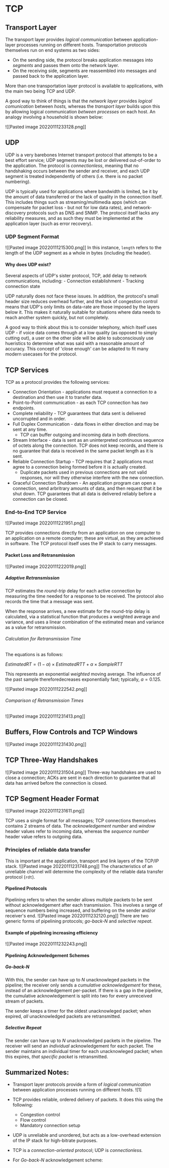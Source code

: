 # TCP
## Transport Layer
The transport layer provides *logical communication* between application-layer processes running on different hosts. Transportation protocols themselves run on end systems as two sides:

- On the sending side, the protocol breaks application messages into *segments* and passes them onto the network layer.
- On the receiving side, segments are reassembled into messages and passed back to the application layer.

More than one transportation layer protocol is available to applications, with the main two being TCP and UDP.

A good way to think of things is that the *network layer* provides *logical comunication* between *hosts,* whereas the *transport layer* builds upon this by allowing logical communication *between processes* on each host. An analogy involving a household is shown below:

![[Pasted image 20220111233128.png]]

## UDP
UDP is a very barebones Internet transport protocol that attempts to be a best effort service; UDP segments may be lost or delivered out-of-order to the application. The protocol is *connectionless*, meaning that no handshaking occurs between the sender and receiver, and each UDP segment is treated independently of others (i.e. there is no packet numbering).

UDP is typically used for applications where bandwidth is limited, be it by the amount of data transferred or the lack of quality in the connection itself. This includes things such as streaming/multimedia apps (which can compensate for packet loss - but not for low data rates), and network-discovery protocols such as DNS and SNMP. The protocol itself lacks any reliability measures, and as such they must be implemented at the application layer (such as error recovery).

### UDP Segment Format
![[Pasted image 20220111215300.png]]
In this instance, `length` refers to the length of the UDP segment as a whole in bytes (including the header).

#### Why does UDP exist?
Several aspects of UDP's sister protocol, TCP, add delay to network communications, including:
	- Connection establishment
	- Tracking connection state
	
UDP naturally does not face these issues. In addition, the protocol's small header size reduces overhead further, and the lack of congestion control means that UDP's only limits on data-rate are those imposed by the layers below it. This makes it naturally suitable for situations where data needs to reach another system quickly, but not completely.

A good way to think about this is to consider telephony, which itself uses UDP - if voice data comes through at a low quality (as opposed to simply cutting out), a user on the other side will be able to subconsciously use hueristics to determine what was said with a reasonable amount of accuracy. This concept of 'close enough' can be adapted to fit many modern usecases for the protocol.

## TCP Services

TCP as a protocol provides the following services:
- Connection Orientation - applications must request a connection *to* a destination and then use it to transfer data.
- Point-to-Point communication - as each TCP connection has *two* endpoints.
- Complete reliability - TCP guarantees that data sent is delivered uncorrupted and in order.
- Full Duplex Communication - data flows in either direction and may be sent at any time.
	- TCP can buffer outgoing and incoming data in both directions.
- Stream Interface - data is sent as an uninterpreted continuous sequence of octets along the connection. TCP does not keep records, and there is no guarantee that data is received in the same packet length as it is sent.
- Reliable Connection Startup - TCP requires that 2 applications must agree to a connection being formed before it is actually created.
	- Duplicate packets used in previous connections are not valid responses, nor will they otherwise interfere with the new connection.
- Graceful Connection Shutdown - An application program can open a connection, send arbritrary amounts of data, and then request that it be shut down. TCP guarantees that all data is delivered reliably before a connection can be closed.

### End-to-End TCP Service

![[Pasted image 20220111221951.png]]

TCP provides connections directly from an application on one computer to an application on a remote computer; these are virtual, as they are achieved in software. The TCP protocol itself uses the IP stack to carry messages.

#### Packet Loss and Retransmission

![[Pasted image 20220111222019.png]]

##### Adaptive Retransmission
TCP estimates the *round-trip* delay for each active connection by measuring the time needed for a response to be received. The protocol also records the time that a message was sent.

When the response arrives, a new estimate for the round-trip delay is calculated, via a statistical function that produces a weighted average and variance, and uses a linear combination of the estimated mean and variance as a value for retransmission.

###### Calculation for Retransmission Time
The equations is as follows:

$EstimatedRT = (1 - \alpha) \times EstimatedRTT + \alpha \times SampleRTT$

This represents an exponential *weighted* moving average. The influence of the past sample thereforedecreases exponentially fast; typically, $a = 0.125$.

![[Pasted image 20220111222542.png]]

###### Comparison of Retransmission Times
![[Pasted image 20220111231413.png]]

## Buffers, Flow Controls and TCP Windows
![[Pasted image 20220111231430.png]]

## TCP Three-Way Handshakes
![[Pasted image 20220111231504.png]]
Three-way handshakes are used to close a connection; ACKs are sent in each direction to guarantee that all data has arrived before the connection is closed.


## TCP Segment Header Format
![[Pasted image 20220111231611.png]]

TCP uses a single format for all messages; TCP connections themselves contains 2 streams of data. The *acknowledgement number* and *window* header values refer to incoming data, whereas the *sequence number* header value refers to outgoing data.

### Principles of reliable data transfer

This is important at the application, transport and link layers of the TCP/IP stack.
![[Pasted image 20220111231748.png]]
The characteristics of an unreliable channel will determine the complexity of the reliable data transfer protocol (`rdt`).

#### Pipelined Protocols

Pipelining refers to when the sender allows multiple packets to be sent without acknowledgement after each transmission. This involves a range of sequence numbers being increased, and buffering on the sender and/or receiver's end. 
![[Pasted image 20220111232120.png]]
There are two generic forms of pipelining protocols; *go-back-N* and *selective repeat*.

#### Example of pipelining increasing efficiency
![[Pasted image 20220111232243.png]]

#### Pipelining Acknowledgement Schemes

##### Go-back-N

With this, the sender can have up to $N$ unacknowleged packets in the pipeline; the receiver only sends a *cumulative acknowledgement* for these, instead of an acknowledgement per-packet. If there is a gap in the pipeline, the cumulative acknowledgement is split into two for every unreceived stream of packets.

The sender keeps a timer for the oldest unacknowleged packet; when expired, *all* unacknowledged packets are retransmitted.

##### Selective Repeat

The sender can have up to $N$ unacknowledged packets in the pipeline. The receiver will send an *individual* acknowledgement for each packet. The sender maintains an individual timer for each unacknowleged packet; when this expires, *that specific packet* is retransmitted.

## Summarized Notes:

- Transport layer protocols provide a form of *logical communication* between application processes running on different hosts. ![1]
- TCP provides reliable, ordered delivery of packets. It does this using the following:
	- Congestion control
	- Flow control
	- Mandatory connection setup
- UDP is unreliable and unordered, but acts as a low-overhead extension of the IP stack for high-bitrate purposes.
- TCP is a *connection-oriented* protocol; UDP is *connectionless.*

- For *Go-back-N* acknowledgement scheme: